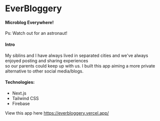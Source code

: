# EverBloggery

#### Microblog Everywhere!

Ps: Watch out for an astronaut!

#### Intro

My siblins and I have always lived in separated cities and we've always enjoyed posting and sharing experiences <br />
so our parents could keep up with us. I built this app aiming a more private alternative to other social media/blogs.

#### Technologies:
- Next.js
- Tailwind CSS
- Firebase

View this app here https://everbloggery.vercel.app/
